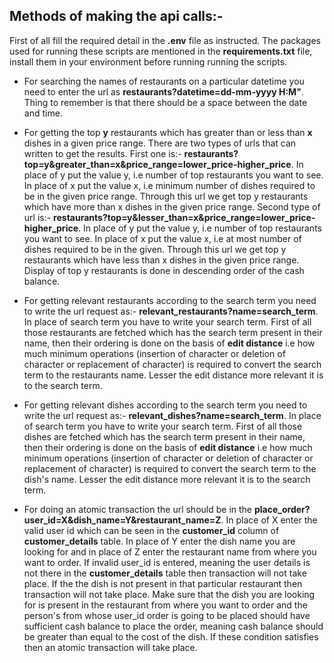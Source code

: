 **Methods of making the api calls:-**
-

First of all fill the required detail in the **.env** file as instructed. The packages used for running these scripts are mentioned in the **requirements.txt** file, install them in your environment before running running the scripts.

- For searching the names of restaurants on a particular datetime you need to enter the url as
**restaurants?datetime=dd-mm-yyyy H:M"**. Thing to remember is that there should be a space between the date and time.

- For getting the top **y** restaurants which has greater than or less than **x** dishes in a given price range.
There are two types of urls that can written to get the results. First one is:- **restaurants?top=y&greater_than=x&price_range=lower_price-higher_price**. 
In place of y put the value y, i.e number of top restaurants you want to see. In place of x put the value x, i.e minimum number of dishes required to be in the given
price range. Through this url we get top y restaurants which have more than x dishes in the given price range. Second type of url is:-
**restaurants?top=y&lesser_than=x&price_range=lower_price-higher_price**. In place of y put the value y, i.e number of top restaurants you want to see. In place of x put the value x, i.e at most number of dishes required to be in the given.
Through this url we get top y restaurants which have less than x dishes in the given price range. Display of top y restaurants is done in descending order of the cash balance.

- For getting relevant restaurants according to the search term you need to write the url request as:- **relevant_restaurants?name=search_term**.
In place of search term you have to write your search term. First of all those restaurants are fetched which has the search term present in their name, then their ordering
is done on the basis of **edit distance** i.e how much minimum operations (insertion of character or deletion of character or replacement of character) is required to
convert the search term to the restaurants name. Lesser the edit distance more relevant it is to the search term.

- For getting relevant dishes according to the search term you need to write the url request as:- **relevant_dishes?name=search_term**.
In place of search term you have to write your search term. First of all those dishes are fetched which has the search term present in their name, then their ordering
is done on the basis of **edit distance** i.e how much minimum operations (insertion of character or deletion of character or replacement of character) is required to
convert the search term to the dish's name. Lesser the edit distance more relevant it is to the search term.

- For doing an atomic transaction the url should be in the **place_order?user_id=X&dish_name=Y&restaurant_name=Z**. In place of X enter the valid user id which can be seen in the **customer_id** column of
**customer_details** table. In place of Y enter the dish name you are looking for and in place of Z enter the restaurant name from where you want to order. If invalid user_id is entered, meaning
the user details is not there in the **customer_details** table then transaction will not take place. If the the dish is not present in that particular restaurant then transaction will not take place. Make
sure that the dish you are looking for is present in the restaurant from where you want to order and the person's from whose user_id order is going to be placed
should have sufficient cash balance to place the order, meaning cash balance should be greater than equal to the cost of the dish. If these condition satisfies then an atomic transaction will
take place.

 

 
 